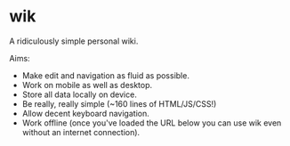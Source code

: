 # wik

A ridiculously simple personal wiki.

Aims:

* Make edit and navigation as fluid as possible.
* Work on mobile as well as desktop.
* Store all data locally on device.
* Be really, really simple (~160 lines of HTML/JS/CSS!)
* Allow decent keyboard navigation.
* Work offline (once you've loaded the URL below you can use wik even without an internet connection).


